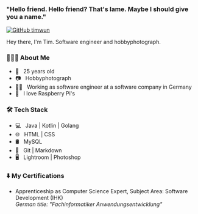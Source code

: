 ### "Hello friend. Hello friend? That's lame. Maybe I should give you a name."

[![GitHub timwun](https://img.shields.io/github/followers/Timwun?label=follow&style=social)](https://github.com/Timwun)

Hey there, I'm Tim. Software engineer and hobbyphotograph.

<h3> 👨🏻‍💻 About Me </h3>

- 🎉 &nbsp; 25 years old
- 📷 &nbsp; Hobbyphotograph
- 👩‍💻 &nbsp; Working as software engineer at a software company in Germany
- 🍓 &nbsp; I love Raspberry Pi's

<h3>🛠 Tech Stack</h3>

- 💻 &nbsp; Java | Kotlin | Golang 
- 🌐 &nbsp; HTML | CSS
- 🛢 &nbsp; MySQL
- 🔧 &nbsp; Git | Markdown
- 🖥 &nbsp; Lightroom | Photoshop


<h3>⬇️ My Certifications</h3>

- Apprenticeship as Computer Science Expert, Subject Area: Software Development (IHK)<br />
<em>German title: "Fachinformatiker Anwendungsentwicklung"</em>
